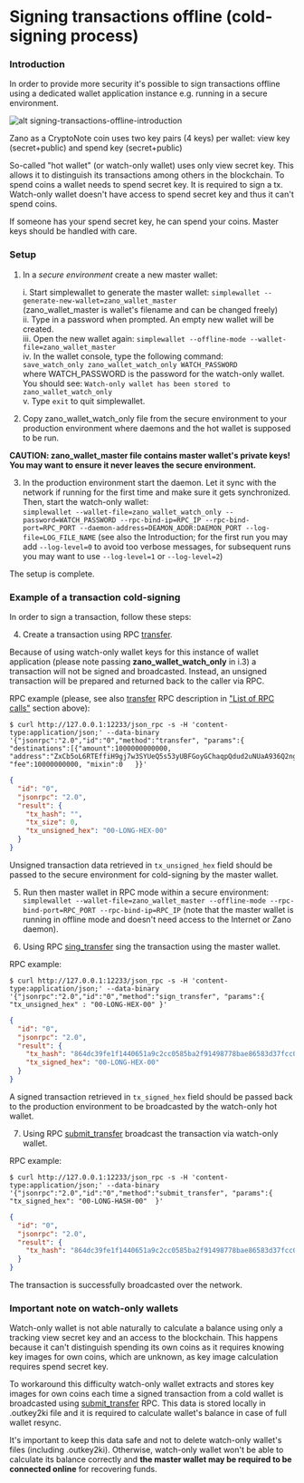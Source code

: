 # Signing transactions offline (cold-signing process)

### Introduction

In order to provide more security it's possible to sign transactions offline using a dedicated wallet application instance e.g. running in a secure environment.

![alt signing-transactions-offline-introduction](../../../static/img/build/exchange-guidlines/signing-transactions-offline/signing-transactions-offline-introduction.png "signing-transactions-offline-introduction")

Zano as a CryptoNote coin uses two key pairs (4 keys) per wallet: view key (secret+public) and spend key (secret+public)

So-called "hot wallet" (or watch-only wallet) uses only view secret key. This allows it to distinguish its transactions among others in the blockchain. To spend coins a wallet needs to spend secret key. It is required to sign a tx. Watch-only wallet doesn't have access to spend secret key and thus it can't spend coins.

If someone has your spend secret key, he can spend your coins. Master keys should be handled with care.

### Setup

1. In a *secure environment* create a new master wallet:

    i. Start simplewallet to generate the master wallet:
    `simplewallet --generate-new-wallet=zano_wallet_master`<br/>(zano_wallet_master is wallet's filename and can be changed freely)<br/>
    ii. Type in a password when prompted. An empty new wallet will be created.<br/>
    iii. Open the new wallet again: `simplewallet --offline-mode --wallet-file=zano_wallet_master`<br/>
    iv. In the wallet console, type the following command:<br/>`save_watch_only zano_wallet_watch_only WATCH_PASSWORD`<br/> where WATCH_PASSWORD is the password for the watch-only wallet. You should see: `Watch-only wallet has been stored to zano_wallet_watch_only`<br/>
    v. Type `exit` to quit simplewallet.<br/>

2. Copy zano_wallet_watch_only file from the secure environment to your production environment where daemons and the hot wallet is supposed to be run.

**CAUTION: zano_wallet_master file contains master wallet's private keys! You may want to ensure it never leaves the secure environment.**

3. In the production environment start the daemon. Let it sync with the network if running for the first time and make sure it gets synchronized. Then, start the watch-only wallet:<br /> `simplewallet --wallet-file=zano_wallet_watch_only --password=WATCH_PASSWORD --rpc-bind-ip=RPC_IP --rpc-bind-port=RPC_PORT --daemon-address=DEAMON_ADDR:DAEMON_PORT --log-file=LOG_FILE_NAME` (see also the Introduction; for the first run you may add `--log-level=0`  to avoid too verbose messages, for subsequent runs you may want to use `--log-level=1` or `--log-level=2`)

The setup is complete.

### Example of a transaction cold-signing

In order to sign a transaction, follow these steps:

4. Create a transaction using RPC [transfer](https://docs.zano.org/docs/build/rpc-api/wallet-rpc-api/transfer).

Because of using watch-only wallet keys for this instance of wallet application (please note passing **zano_wallet_watch_only** in i.3) a transaction will not be signed and broadcasted. Instead, an unsigned transaction will be prepared and returned back to the caller via RPC.

RPC example (please, see also [transfer](https://docs.zano.org/docs/build/rpc-api/wallet-rpc-api/transfer) RPC description in ["List of RPC calls"](https://docs.zano.org/docs/build/rpc-api/overview) section above):

```shell 
$ curl http://127.0.0.1:12233/json_rpc -s -H 'content-type:application/json;' --data-binary '{"jsonrpc":"2.0","id":"0","method":"transfer", "params":{   "destinations":[{"amount":1000000000000, "address":"ZxCb5oL6RTEffiH9gj7w3SYUeQ5s53yUBFGoyGChaqpQdud2uNUaA936Q2ngcEouvmgA48WMZQyv41R2ASstyYHo2Kzeoh7GA"}], "fee":10000000000, "mixin":0   }}'
```

```json
{
  "id": "0",
  "jsonrpc": "2.0",
  "result": {
    "tx_hash": "",
    "tx_size": 0,
    "tx_unsigned_hex": "00-LONG-HEX-00"
  }
}
```

Unsigned transaction data retrieved in `tx_unsigned_hex` field should be passed to the secure environment for cold-signing by the master wallet.

5. Run then master wallet in RPC mode within a secure environment:<br />`simplewallet --wallet-file=zano_wallet_master --offline-mode --rpc-bind-port=RPC_PORT --rpc-bind-ip=RPC_IP` (note that the master wallet is running in offline mode and doesn't need access to the Internet or Zano daemon).

6. Using RPC [sing_transfer](https://docs.zano.org/docs/build/rpc-api/wallet-rpc-api/sign_transfer) sing the transaction using the master wallet.

RPC example:

```shell 
$ curl http://127.0.0.1:12233/json_rpc -s -H 'content-type:application/json;' --data-binary '{"jsonrpc":"2.0","id":"0","method":"sign_transfer", "params":{  "tx_unsigned_hex" : "00-LONG-HEX-00" }'
```

```json
{
  "id": "0",
  "jsonrpc": "2.0",
  "result": {
    "tx_hash": "864dc39fe1f1440651a9c2cc0585ba2f91498778bae86583d37fcc0b251aea4a",
    "tx_signed_hex": "00-LONG-HEX-00"
  }
}
```

A signed transaction retrieved in `tx_signed_hex` field should be passed back to the production environment to be broadcasted by the watch-only hot wallet.

7. Using RPC [submit_transfer](https://docs.zano.org/docs/build/rpc-api/wallet-rpc-api/submit_transfer) broadcast the transaction via watch-only wallet.

RPC example:

```shell
$ curl http://127.0.0.1:12233/json_rpc -s -H 'content-type:application/json;' --data-binary '{"jsonrpc":"2.0","id":"0","method":"submit_transfer", "params":{ "tx_signed_hex": "00-LONG-HASH-00"  }'
```

```json
{
  "id": "0",
  "jsonrpc": "2.0",
  "result": {
    "tx_hash": "864dc39fe1f1440651a9c2cc0585ba2f91498778bae86583d37fcc0b251aea4a"
  }
}
```

The transaction is successfully broadcasted over the network.

### Important note on watch-only wallets

Watch-only wallet is not able naturally to calculate a balance using only a tracking view secret key and an access to the blockchain. This happens because it can't distinguish spending its own coins as it requires knowing key images for own coins, which are unknown, as key image calculation requires spend secret key.

To workaround this difficulty watch-only wallet extracts and stores key images for own coins each time a signed transaction from a cold wallet is broadcasted using [submit_transfer](https://docs.zano.org/docs/build/rpc-api/wallet-rpc-api/submit_transfer) RPC. This data is stored locally in .outkey2ki file and it is required to calculate wallet's balance in case of full wallet resync.

It's important to keep this data safe and not to delete watch-only wallet's files (including .outkey2ki). Otherwise, watch-only wallet won't be able to calculate its balance correctly and **the master wallet may be required to be connected online** for recovering funds.
